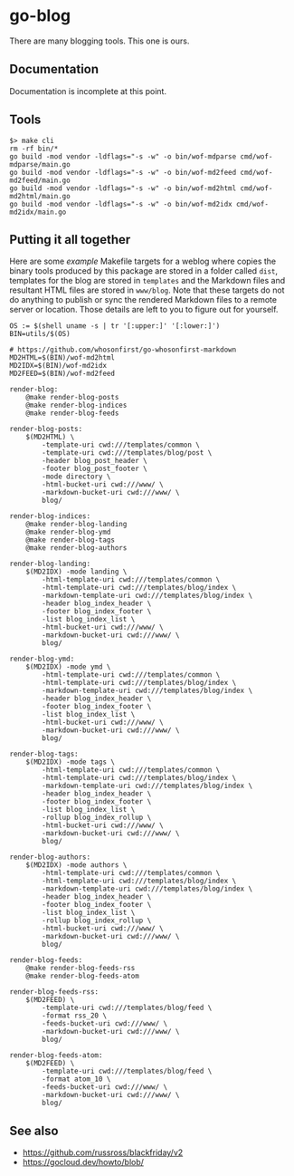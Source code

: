# go-blog

There are many blogging tools. This one is ours.

## Documentation

Documentation is incomplete at this point.

## Tools

```
$> make cli
rm -rf bin/*
go build -mod vendor -ldflags="-s -w" -o bin/wof-mdparse cmd/wof-mdparse/main.go
go build -mod vendor -ldflags="-s -w" -o bin/wof-md2feed cmd/wof-md2feed/main.go	
go build -mod vendor -ldflags="-s -w" -o bin/wof-md2html cmd/wof-md2html/main.go
go build -mod vendor -ldflags="-s -w" -o bin/wof-md2idx cmd/wof-md2idx/main.go
```

## Putting it all together

Here are some _example_ Makefile targets for a weblog where copies the binary tools produced by this package are stored in a folder called `dist`, templates for the blog are stored in `templates` and the Markdown files and resultant HTML files are stored in `www/blog`. Note that these targets do not do anything to publish or sync the rendered Markdown files to a remote server or location. Those details are left to you to figure out for yourself.

```
OS := $(shell uname -s | tr '[:upper:]' '[:lower:]')
BIN=utils/$(OS)

# https://github.com/whosonfirst/go-whosonfirst-markdown
MD2HTML=$(BIN)/wof-md2html
MD2IDX=$(BIN)/wof-md2idx
MD2FEED=$(BIN)/wof-md2feed

render-blog:
	@make render-blog-posts
	@make render-blog-indices
	@make render-blog-feeds

render-blog-posts:
	$(MD2HTML) \
		-template-uri cwd:///templates/common \
		-template-uri cwd:///templates/blog/post \
		-header blog_post_header \
		-footer blog_post_footer \
		-mode directory \
		-html-bucket-uri cwd:///www/ \
		-markdown-bucket-uri cwd:///www/ \
		blog/

render-blog-indices:
	@make render-blog-landing
	@make render-blog-ymd
	@make render-blog-tags
	@make render-blog-authors

render-blog-landing:
	$(MD2IDX) -mode landing \
		-html-template-uri cwd:///templates/common \
		-html-template-uri cwd:///templates/blog/index \
		-markdown-template-uri cwd:///templates/blog/index \
		-header blog_index_header \
		-footer blog_index_footer \
		-list blog_index_list \
		-html-bucket-uri cwd:///www/ \
		-markdown-bucket-uri cwd:///www/ \
		blog/

render-blog-ymd:
	$(MD2IDX) -mode ymd \
		-html-template-uri cwd:///templates/common \
		-html-template-uri cwd:///templates/blog/index \
		-markdown-template-uri cwd:///templates/blog/index \
		-header blog_index_header \
		-footer blog_index_footer \
		-list blog_index_list \
		-html-bucket-uri cwd:///www/ \
		-markdown-bucket-uri cwd:///www/ \
		blog/

render-blog-tags:
	$(MD2IDX) -mode tags \
		-html-template-uri cwd:///templates/common \
		-html-template-uri cwd:///templates/blog/index \
		-markdown-template-uri cwd:///templates/blog/index \
		-header blog_index_header \
		-footer blog_index_footer \
		-list blog_index_list \
		-rollup blog_index_rollup \
		-html-bucket-uri cwd:///www/ \
		-markdown-bucket-uri cwd:///www/ \
		blog/

render-blog-authors:
	$(MD2IDX) -mode authors \
		-html-template-uri cwd:///templates/common \
		-html-template-uri cwd:///templates/blog/index \
		-markdown-template-uri cwd:///templates/blog/index \
		-header blog_index_header \
		-footer blog_index_footer \
		-list blog_index_list \
		-rollup blog_index_rollup \
		-html-bucket-uri cwd:///www/ \
		-markdown-bucket-uri cwd:///www/ \
		blog/

render-blog-feeds:
	@make render-blog-feeds-rss
	@make render-blog-feeds-atom

render-blog-feeds-rss:
	$(MD2FEED) \
		-template-uri cwd:///templates/blog/feed \
		-format rss_20 \
		-feeds-bucket-uri cwd:///www/ \
		-markdown-bucket-uri cwd:///www/ \
		blog/

render-blog-feeds-atom:
	$(MD2FEED) \
		-template-uri cwd:///templates/blog/feed \
		-format atom_10 \
		-feeds-bucket-uri cwd:///www/ \
		-markdown-bucket-uri cwd:///www/ \
		blog/
```

## See also

* https://github.com/russross/blackfriday/v2
* https://gocloud.dev/howto/blob/